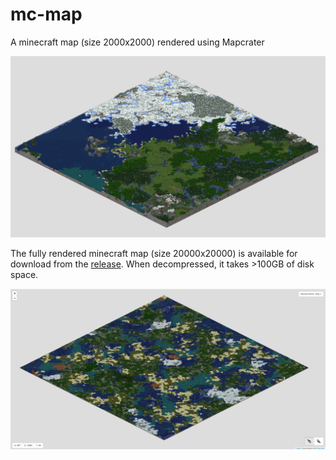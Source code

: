 # mc-map
A minecraft map (size 2000x2000) rendered using Mapcrater

![200x200map.png](200x200map.png)

The fully rendered minecraft map (size 20000x20000) is available for download from the [release](https://github.com/hanzhi713/mc-map/releases/tag/vfull-map). When decompressed, it takes >100GB of disk space. 

![fullmap.png](fullmap.png)
